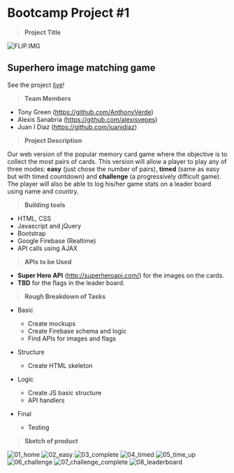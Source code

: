 # Bootcamp Project #1

> **Project Title**

![FLIP.IMG](./assets/images/project_logo.png)
## Superhero image matching game ##
See the project [live](https://juanidiaz.github.io/project1/)!

> **Team Members**

- Tony Green (https://github.com/AnthonyVerde)
- Alexis Sanabria (https://github.com/alexisyepes)
- Juan I Diaz (https://github.com/juanidiaz)

> **Project Description**

Our web version of the popular memory card game where the objective is to collect the most pairs of cards. This version will allow a player to play any of three modes: **easy** (just chose the number of pairs), **timed** (same as easy but with timed countdown) and **challenge** (a progressively difficult game). The player will also be able to log his/her game stats on a leader board using name and country.

>**Building tools**

- HTML, CSS
- Javascript and jQuery
- Bootstrap
- Google Firebase (Realtime)
- API calls using AJAX

> **APIs to be Used**

- **Super Hero API** (http://superheroapi.com/) for the images on the cards.
- **TBD** for the flags in the leader board.

> **Rough Breakdown of Tasks**

- Basic
    - Create mockups
    - Create Firebase schema and logic
    - Find APIs for images and flags

- Structure
    - Create HTML skeleton

- Logic
    - Create JS basic structure
    - API handlers

- Final
    - Testing

> **Sketch of product**

![01_home](./assets/images/flip_01.png)
![02_easy](./assets/images/flip_05.png)
![03_complete](./assets/images/flip_07.png)
![04_timed](./assets/images/flip_14.png)
![05_time_up](./assets/images/flip_08.png)
![06_challenge](./assets/images/flip_13.png)
![07_challenge_complete](./assets/images/flip_11.png)
![08_leaderboard](./assets/images/08_leaderboard.png)

